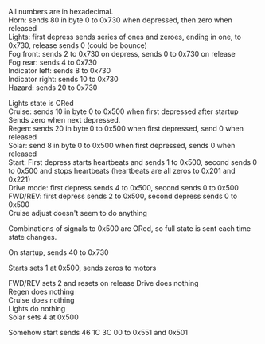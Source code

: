All numbers are in hexadecimal. \
Horn: sends 80 in byte 0 to 0x730 when depressed, then zero when released \
Lights: first depress sends series of ones and zeroes, ending in one, to 0x730, release sends 0 (could be bounce) \
Fog front: sends 2 to 0x730 on depress, sends 0 to 0x730 on release \
Fog rear: sends 4 to 0x730 \
Indicator left: sends 8 to 0x730 \
Indicator right: sends 10 to 0x730 \
Hazard: sends 20 to 0x730 

Lights state is ORed \
Cruise: sends 10 in byte 0 to 0x500 when first depressed after startup \
Sends zero when next depressed. \
Regen: sends 20 in byte 0 to 0x500 when first depressed, send 0 when released \
Solar: send 8 in byte 0 to 0x500 when first depressed, sends 0 when released \
Start: First depress starts heartbeats and sends 1 to 0x500, second sends 0 to 0x500 and stops heartbeats (heartbeats are all zeros to 0x201 and 0x221) \
Drive mode: first depress sends 4 to 0x500, second sends 0 to 0x500 \
FWD/REV: first depress sends 2 to 0x500, second depress sends 0 to 0x500 \
Cruise adjust doesn't seem to do anything 


Combinations of signals to 0x500 are ORed, so full state is sent each time state changes. 


On startup, sends 40 to 0x730 
 
Starts sets 1 at 0x500, sends zeros to motors 

FWD/REV sets 2 and resets on release 
Drive does nothing \
Regen does nothing \
Cruise does nothing \
Lights do nothing \
Solar sets 4 at 0x500 


Somehow start sends 46 1C 3C 00 to 0x551 and 0x501 